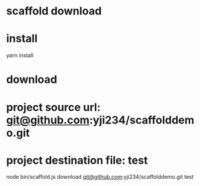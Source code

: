 # scaffold download

# install
yarn install

# download
# project source url: git@github.com:yji234/scaffolddemo.git
# project destination file: test
node bin/scaffold.js download git@github.com:yji234/scaffolddemo.git test
